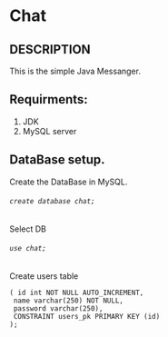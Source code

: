 # Chat

## DESCRIPTION
This is the simple Java Messanger.





## Requirments: 
1. JDK
2. MySQL server


## DataBase setup. 

Create the DataBase in MySQL. 

###### ``` create database chat; ``` 

Select DB

###### ``` use chat;  ```

Create users table 

 ``` CREATE TABLE users
( id int NOT NULL AUTO_INCREMENT,
  name varchar(250) NOT NULL,
  password varchar(250),
  CONSTRAINT users_pk PRIMARY KEY (id)
);
```


